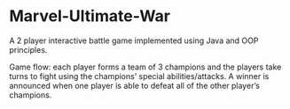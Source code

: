 # Marvel-Ultimate-War
A 2 player interactive battle game implemented using Java and OOP principles. 

Game flow: each player forms a team of 3 champions and the players take turns to fight using the champions’ special
abilities/attacks. A winner is announced when one player is able to defeat all of the other player’s champions.

